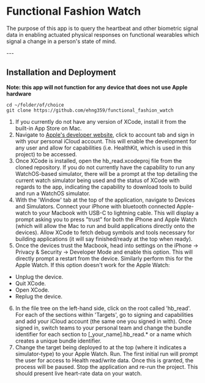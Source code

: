 # Functional Fashion Watch
<p> The purpose of this app is to query the heartbeat and other biometric signal data in enabling actuated physical responses on functional wearables which signal a change in a person's state of mind. </p>
---

## Installation and Deployment
<b>Note: this app will not function for any device that does not use Apple hardware</b>

```
cd ~/folder/of/choice
git clone https://github.com/ehng359/functional_fashion_watch
```

1. If you currently do not have any version of XCode, install it from the built-in App Store on Mac.
2. Navigate to [Apple's developer website](https://developer.apple.com/), click to account tab and sign in with your personal iCloud account. This will enable the development for any user and allow for capabilities (i.e. HealthKit, which is used in this project) to be accessed.
3. Once XCode is installed, open the hb_read.xcodeproj file from the cloned repository. If you do not currently have the capability to run any WatchOS-based simulator, there will be a prompt at the top detailing the current watch simulator being used and the status of XCode with regards to the app, indicating the capability to download tools to build and run a WatchOS simulator.
4. With the 'Window' tab at the top of the application, navigate to Devices and Simulators. Connect your iPhone with bluetooth connected Apple-watch to your Macbook with USB-C to lightning cable. This will display a prompt asking you to press "trust" for both the iPhone and Apple Watch (which will allow the Mac to run and build applications directly onto the devices). Allow XCode to fetch debug symbols and tools necessary for building applications (it will say finished/ready at the top when ready).
5. Once the devices trust the Macbook, head into settings on the iPhone -> Privacy & Security -> Developer Mode and enable this option. This will directly prompt a restart from the device. Similarly perform this for the Apple Watch. If this option doesn't work for the Apple Watch:
* Unplug the device.
* Quit XCode.
* Open XCode.
* Replug the device.

6. In the file tree on the left-hand side, click on the root called 'hb_read'. For each of the sections within 'Targets', go to signing and capabilities and add your iCloud account (the same one you signed in with). Once signed in, switch teams to your personal team and change the bundle identifier for each section to [_your_name].hb_read.* or a name which creates a unique bundle identifier.
7. Change the target being deployed to at the top (where it indicates a simulator-type) to your Apple Watch. Run. The first initial run will prompt the user for access to Health read/write data. Once this is granted, the process will be paused. Stop the application and re-run the project. This should present live heart-rate data on your watch.